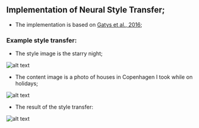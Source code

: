 ## Implementation of Neural Style Transfer;

* The implementation is based on [Gatys et al., 2016](https://www.cv-foundation.org/openaccess/content_cvpr_2016/papers/Gatys_Image_Style_Transfer_CVPR_2016_paper.pdf);

### Example style transfer:

* The style image is the starry night;

![alt text](https://github.com/mariovas3/comp_vision_repro/tree/master/style_transfer_repro/data/images/starry_night_darker.jpeg)

* The content image is a photo of houses in Copenhagen I took while on holidays;

![alt text](https://github.com/mariovas3/comp_vision_repro/tree/master/style_transfer_repro/data/images/houses_denmark.jpg)

* The result of the style transfer:

![alt text](https://github.com/mariovas3/comp_vision_repro/tree/master/style_transfer_repro/data/images/houses_denmark_540p_350iter.jpg)

